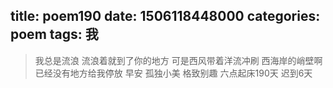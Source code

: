 title: poem190
date: 1506118448000
categories: poem
tags: 我
---
> 我总是流浪
流浪着就到了你的地方
可是西风带着洋流冲刷
西海岸的峭壁啊
已经没有地方给我停放
早安
孤独小美
格致别趣
六点起床190天 迟到6天